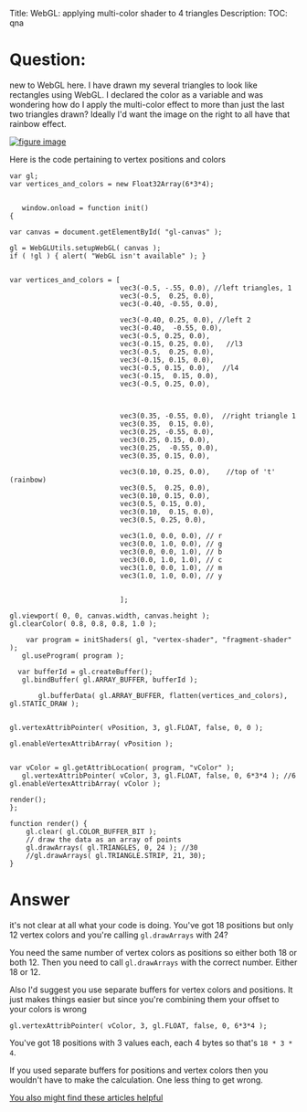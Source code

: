 Title: WebGL: applying multi-color shader to 4 triangles
Description:
TOC: qna

# Question:

new to WebGL here. I have drawn my several triangles to look like rectangles using WebGL. I declared the color as a variable and was wondering how do I apply the multi-color effect to more than just the last two triangles drawn? Ideally I'd want the image on the right to all have that rainbow effect.

[![figure image][1]][1]

Here is the code pertaining to vertex positions and colors

    var gl;
    var vertices_and_colors = new Float32Array(6*3*4);


       window.onload = function init()
    {
   
    var canvas = document.getElementById( "gl-canvas" );
    
    gl = WebGLUtils.setupWebGL( canvas );
    if ( !gl ) { alert( "WebGL isn't available" ); }

    
    var vertices_and_colors = [
                               vec3(-0.5, -.55, 0.0), //left triangles, 1
                               vec3(-0.5,  0.25, 0.0),
                               vec3(-0.40, -0.55, 0.0),
                               
                               vec3(-0.40, 0.25, 0.0), //left 2
                               vec3(-0.40,  -0.55, 0.0),
                               vec3(-0.5, 0.25, 0.0),
                               vec3(-0.15, 0.25, 0.0),   //l3
                               vec3(-0.5,  0.25, 0.0),
                               vec3(-0.15, 0.15, 0.0),
                               vec3(-0.5, 0.15, 0.0),   //l4
                               vec3(-0.15,  0.15, 0.0),
                               vec3(-0.5, 0.25, 0.0),
                        
                
                               
                               vec3(0.35, -0.55, 0.0),  //right triangle 1
                               vec3(0.35,  0.15, 0.0),
                               vec3(0.25, -0.55, 0.0),
                               vec3(0.25, 0.15, 0.0),
                               vec3(0.25,  -0.55, 0.0),
                               vec3(0.35, 0.15, 0.0),
                               
                               vec3(0.10, 0.25, 0.0),    //top of 't' (rainbow)
                               vec3(0.5,  0.25, 0.0),
                               vec3(0.10, 0.15, 0.0),
                               vec3(0.5, 0.15, 0.0),
                               vec3(0.10,  0.15, 0.0),
                               vec3(0.5, 0.25, 0.0),
                               
                               vec3(1.0, 0.0, 0.0), // r
                               vec3(0.0, 1.0, 0.0), // g
                               vec3(0.0, 0.0, 1.0), // b
                               vec3(0.0, 1.0, 1.0), // c
                               vec3(1.0, 0.0, 1.0), // m
                               vec3(1.0, 1.0, 0.0), // y
                               
                            
                               ];
 
    gl.viewport( 0, 0, canvas.width, canvas.height );
    gl.clearColor( 0.8, 0.8, 0.8, 1.0 );
    
        var program = initShaders( gl, "vertex-shader", "fragment-shader" );
       gl.useProgram( program );
    
      var bufferId = gl.createBuffer();
       gl.bindBuffer( gl.ARRAY_BUFFER, bufferId );
    
           gl.bufferData( gl.ARRAY_BUFFER, flatten(vertices_and_colors),    gl.STATIC_DRAW );
    
   
    gl.vertexAttribPointer( vPosition, 3, gl.FLOAT, false, 0, 0 );
    
    gl.enableVertexAttribArray( vPosition );
    
    
    var vColor = gl.getAttribLocation( program, "vColor" );
       gl.vertexAttribPointer( vColor, 3, gl.FLOAT, false, 0, 6*3*4 ); //6
    gl.enableVertexAttribArray( vColor );
    
    render();
    };

    function render() {
        gl.clear( gl.COLOR_BUFFER_BIT );
        // draw the data as an array of points
        gl.drawArrays( gl.TRIANGLES, 0, 24 ); //30
        //gl.drawArrays( gl.TRIANGLE.STRIP, 21, 30);
    }


  [1]: http://i.stack.imgur.com/X2YSR.png

# Answer

it's not clear at all what your code is doing. You've got 18 positions but only 12 vertex colors and you're calling `gl.drawArrays` with 24? 

You need the same number of vertex colors as positions so either both 18 or both 12. Then you need to call `gl.drawArrays` with the correct number. Either 18 or 12.

Also I'd suggest you use separate buffers for vertex colors and positions. It just makes things easier but since you're combining them your offset to your colors is wrong

    gl.vertexAttribPointer( vColor, 3, gl.FLOAT, false, 0, 6*3*4 ); 

You've got 18 positions with 3 values each, each 4 bytes so that's `18 * 3 * 4`. 

If you used separate buffers for positions and vertex colors then you wouldn't have to make the calculation. One less thing to get wrong.

[You also might find these articles helpful](http://webglfundamentals.org)

